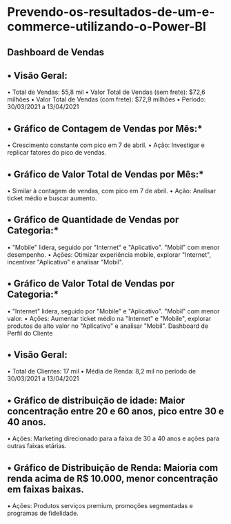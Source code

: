 # Prevendo-os-resultados-de-um-e-commerce-utilizando-o-Power-BI

## Dashboard de Vendas

## •	Visão Geral:
• Total de Vendas: 55,8 mil
•	Valor Total de Vendas (sem frete): $72,6 milhões
•	Valor Total de Vendas (com frete): $72,9 milhões
•	Período: 30/03/2021 a 13/04/2021

## •	Gráfico de Contagem de Vendas por Mês:* 
•	Crescimento constante com pico em 7 de abril.
•	Ação: Investigar e replicar fatores do pico de vendas.

## •	Gráfico de Valor Total de Vendas por Mês:* 
•	Similar à contagem de vendas, com pico em 7 de abril.
•	Ação: Analisar ticket médio e buscar aumento.

## •	Gráfico de Quantidade de Vendas por Categoria:* 
•	"Mobile" lidera, seguido por "Internet" e "Aplicativo". "Mobil" com menor desempenho.
•	Ações: Otimizar experiência mobile, explorar "Internet", incentivar "Aplicativo" e analisar "Mobil".

## •	Gráfico de Valor Total de Vendas por Categoria:* 
•	"Internet" lidera, seguido por "Mobile" e "Aplicativo". "Mobil" com menor valor.
•	Ações: Aumentar ticket médio na "Internet" e "Mobile", explorar produtos de alto valor no "Aplicativo" e analisar "Mobil".
Dashboard de Perfil do Cliente

## •	Visão Geral:
•	Total de Clientes: 17 mil
•	Média de Renda: 8,2 mil no período de 30/03/2021 a 13/04/2021 

## •	Gráfico de distribuição de idade: Maior concentração entre 20 e 60 anos, pico entre 30 e 40 anos. 
•	Ações: Marketing direcionado para a faixa de 30 a 40 anos e ações para outras faixas etárias.

## •	Gráfico de Distribuição de Renda: Maioria com renda acima de R$ 10.000, menor concentração em faixas baixas.
•	Ações: Produtos serviços premium, promoções segmentadas e programas de fidelidade.
